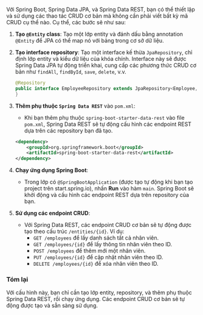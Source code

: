 Với Spring Boot, Spring Data JPA, và Spring Data REST, bạn có thể thiết lập và sử dụng các thao tác CRUD cơ bản mà không cần phải viết bất kỳ mã CRUD cụ thể nào. Cụ thể, các bước sẽ như sau:

1. **Tạo `@Entity` class**: Tạo một lớp entity và đánh dấu bằng annotation `@Entity` để JPA có thể map nó với bảng trong cơ sở dữ liệu.

2. **Tạo interface repository**: Tạo một interface kế thừa `JpaRepository`, chỉ định lớp entity và kiểu dữ liệu của khóa chính. Interface này sẽ được Spring Data JPA tự động triển khai, cung cấp các phương thức CRUD cơ bản như `findAll`, `findById`, `save`, `delete`, v.v.

    ```java
    @Repository
    public interface EmployeeRepository extends JpaRepository<Employee, Long> {
    }
    ```

3. **Thêm phụ thuộc `Spring Data REST`** vào `pom.xml`:
   - Khi bạn thêm phụ thuộc `spring-boot-starter-data-rest` vào file `pom.xml`, Spring Data REST sẽ tự động cấu hình các endpoint REST dựa trên các repository bạn đã tạo.

    ```xml
    <dependency>
        <groupId>org.springframework.boot</groupId>
        <artifactId>spring-boot-starter-data-rest</artifactId>
    </dependency>
    ```

4. **Chạy ứng dụng Spring Boot**:
   - Trong lớp có `@SpringBootApplication` (được tạo tự động khi bạn tạo project trên start.spring.io), nhấn **Run** vào hàm `main`. Spring Boot sẽ khởi động và cấu hình các endpoint REST dựa trên repository của bạn.

5. **Sử dụng các endpoint CRUD**:
   - Với Spring Data REST, các endpoint CRUD cơ bản sẽ tự động được tạo theo cấu trúc `/entities/{id}`. Ví dụ:
     - `GET /employees` để lấy danh sách tất cả nhân viên.
     - `GET /employees/{id}` để lấy thông tin nhân viên theo ID.
     - `POST /employees` để thêm mới một nhân viên.
     - `PUT /employees/{id}` để cập nhật nhân viên theo ID.
     - `DELETE /employees/{id}` để xóa nhân viên theo ID.

### Tóm lại
Với cấu hình này, bạn chỉ cần tạo lớp entity, repository, và thêm phụ thuộc Spring Data REST, rồi chạy ứng dụng. Các endpoint CRUD cơ bản sẽ tự động được tạo và sẵn sàng sử dụng.
